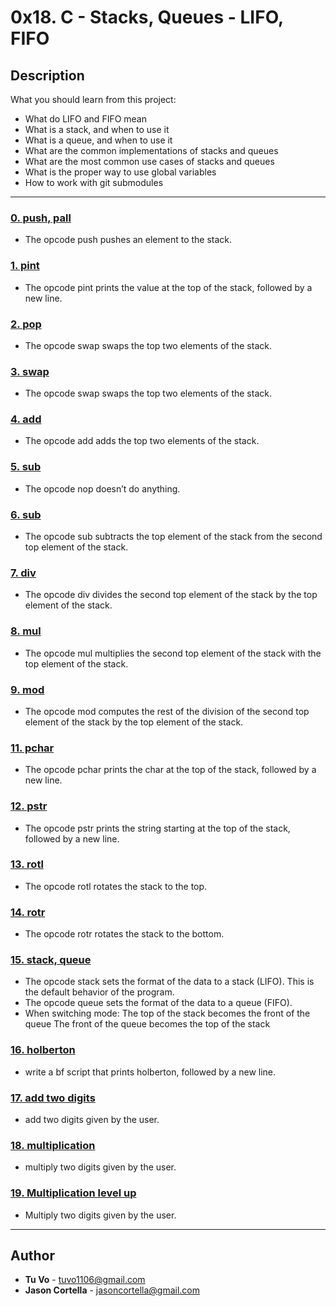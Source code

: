 # 0x18. C - Stacks, Queues - LIFO, FIFO

## Description
What you should learn from this project:

* What do LIFO and FIFO mean
* What is a stack, and when to use it
* What is a queue, and when to use it
* What are the common implementations of stacks and queues
* What are the most common use cases of stacks and queues
* What is the proper way to use global variables
* How to work with git submodules

---

### [0. push, pall](./build_list.c)
* The opcode push pushes an element to the stack.


### [1. pint](./build_list.c)
* The opcode pint prints the value at the top of the stack, followed by a new line.


### [2. pop](./build_list.c)
* The opcode swap swaps the top two elements of the stack.


### [3. swap](./build_list.c)
* The opcode swap swaps the top two elements of the stack.


### [4. add](./build_list2.c)
* The opcode add adds the top two elements of the stack.


### [5. sub](./build_list2.c)
* The opcode nop doesn’t do anything.


### [6. sub](./build_list2.c)
* The opcode sub subtracts the top element of the stack from the second top element of the stack.


### [7. div](./build_list2.c)
* The opcode div divides the second top element of the stack by the top element of the stack.


### [8. mul](./build_list2.c)
* The opcode mul multiplies the second top element of the stack with the top element of the stack.


### [9. mod](./build_list3.c)
* The opcode mod computes the rest of the division of the second top element of the stack by the top element of the stack.


### [11. pchar](./build_list3.c)
* The opcode pchar prints the char at the top of the stack, followed by a new line.


### [12. pstr](./build_list3.c)
* The opcode pstr prints the string starting at the top of the stack, followed by a new line.


### [13. rotl](./build_list3.c)
* The opcode rotl rotates the stack to the top.


### [14. rotr](./build_list3.c)
* The opcode rotr rotates the stack to the bottom.


### [15. stack, queue](./stack_and_queue.c)
* The opcode stack sets the format of the data to a stack (LIFO). This is the default behavior of the program.
* The opcode queue sets the format of the data to a queue (FIFO).
* When switching mode:
	The top of the stack becomes the front of the queue
	The front of the queue becomes the top of the stack


### [16. holberton](/bf/1000-holberton.bf)
* write a bf script that prints holberton, followed by a new line.


### [17. add two digits](./bf/1001-add.bf)
* add two digits given by the user.


### [18. multiplication](./bf/1002-mul.bf)
* multiply two digits given by the user.


### [19. Multiplication level up](./bf/1003-mul.bf)
* Multiply two digits given by the user.

---

## Author
* **Tu Vo** - [tuvo1106@gmail.com](https://github.com/tuvo1106)
* **Jason Cortella** - [jasoncortella@gmail.com](https://github.com/jasoncortella)
